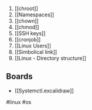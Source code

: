 1. [[chroot]]
2. [[Namespaces]]
3. [[chown]]
4. [[chmod]]
5. [[SSH keys]]
6. [[cronjob]]
7. [[Linux Users]]
8. [[Simbolical link]]
9. [[Linux - Directory structure]]

## Boards

* [[Systemctl.excalidraw]]


#linux #os 
